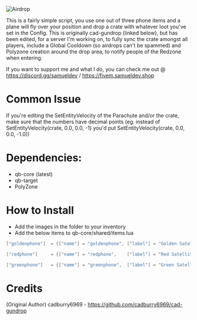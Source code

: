 
![Airdrop](https://user-images.githubusercontent.com/99494967/234674119-17976c16-517c-481a-ba35-4e92b297aa99.png)


This is a fairly simple script, you use one out of three phone items and a plane will fly over your position and drop a crate with whatever loot you've set in the Config. This is originally cad-gundrop (linked below), but has been edited, for a server I'm working on, to fully sync the crate amongst all players, include a Global Cooldown (so airdrops can't be spammed) and Polyzone creation around the drop area, to notify people of the Redzone when entering. 

If you want to support me and what I do, you can check me out @ https://discord.gg/samueldev / https://fivem.samueldev.shop

# Common Issue
If you're editing the SetEntityVelocity of the Parachute and/or the crate, make sure that the numbers have decimal points (eg. instead of SetEntityVelocity(crate, 0.0, 0.0, -1) you'd put SetEntityVelocity(crate, 0.0, 0.0, -1.0))

# Dependencies:
* qb-core (latest)
* qb-target
* PolyZone

# How to Install
- Add the images in the folder to your inventory
- Add the below items to qb-core/shared/items.lua

```lua
["goldenphone"]  = {["name"] = "goldenphone", ["label"] = "Golden Satellite Phone",	 ["weight"] = 200, 		["type"] = "item", 		["image"] = "goldenphone.png", 	["unique"] = false, 	["useable"] = true, 	["shouldClose"] = false,   ["combinable"] = nil,   ["description"] = "A communication device used to contact russian mafia."},

["redphone"]     = {["name"] = "redphone",    ["label"] = "Red Satellite Phone",	 ["weight"] = 200, 		["type"] = "item", 		["image"] = "redphone.png", 	["unique"] = false, 	["useable"] = true, 	["shouldClose"] = false,   ["combinable"] = nil,   ["description"] = "A communication device used to contact russian mafia."},

["greenphone"] 	 = {["name"] = "greenphone",  ["label"] = "Green Satellite Phone",	 ["weight"] = 200, 		["type"] = "item", 		["image"] = "greenphone.png", 	["unique"] = false, 	["useable"] = true, 	["shouldClose"] = false,   ["combinable"] = nil,   ["description"] = "A communication device used to contact russian mafia."},
```

# Credits
(Original Author) cadburry6969 - https://github.com/cadburry6969/cad-gundrop
